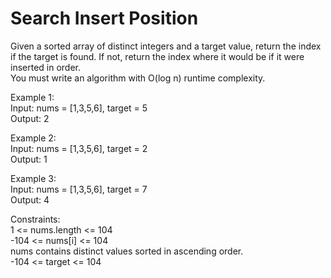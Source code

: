 # Search Insert Position
Given a sorted array of distinct integers and a target value, return the index if the target is found. If not, return the index where it would be if it were inserted in order.  
You must write an algorithm with O(log n) runtime complexity.  

Example 1:  
Input: nums = [1,3,5,6], target = 5  
Output: 2  

Example 2:  
Input: nums = [1,3,5,6], target = 2  
Output: 1  

Example 3:  
Input: nums = [1,3,5,6], target = 7  
Output: 4  

Constraints:  
1 <= nums.length <= 104  
-104 <= nums[i] <= 104  
nums contains distinct values sorted in ascending order.  
-104 <= target <= 104  
